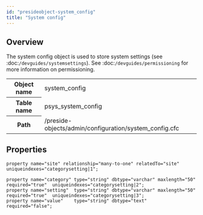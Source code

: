 ```yaml
---
id: "presideobject-system_config"
title: "System config"
---
```


## Overview


The system config object is used to store system settings (see :doc:`/devguides/systemsettings`).
See :doc:`/devguides/permissioning` for more information on permissioning.

<div class="table-responsive"><table class="table table-condensed"><tr><th>Object name</th><td>  system_config</td></tr><tr><th>Table name</th><td>  psys_system_config</td></tr><tr><th>Path</th><td>  /preside-objects/admin/configuration/system_config.cfc</td></tr></table></div>

## Properties


```luceescript
property name="site" relationship="many-to-one" relatedTo="site" uniqueindexes="categorysetting|1";

property name="category" type="string" dbtype="varchar" maxlength="50" required="true"  uniqueindexes="categorysetting|2";
property name="setting"  type="string" dbtype="varchar" maxlength="50" required="true"  uniqueindexes="categorysetting|3";
property name="value"    type="string" dbtype="text"                   required="false";
```